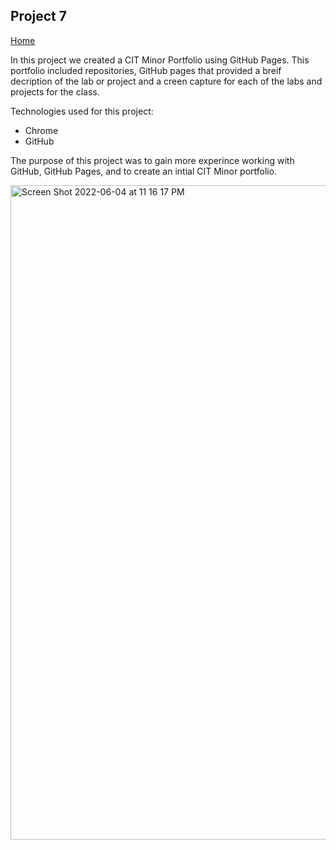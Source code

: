 ## Project 7

[Home](https://liv-edi.github.io/cit281/)

In this project we created a CIT Minor Portfolio using GitHub Pages. This portfolio included repositories, GitHub pages that provided a breif decription of the lab or project and a creen capture for each of the labs and projects for the class.

Technologies used for this project:
- Chrome
- GitHub

The purpose of this project was to gain more experince working with GitHub, GitHub Pages, and to create an intial CIT Minor portfolio.

<img width="1047" alt="Screen Shot 2022-06-04 at 11 16 17 PM" src="https://user-images.githubusercontent.com/105889862/172037990-f03120cf-c80e-4d26-abef-7a048a987c6e.png">

